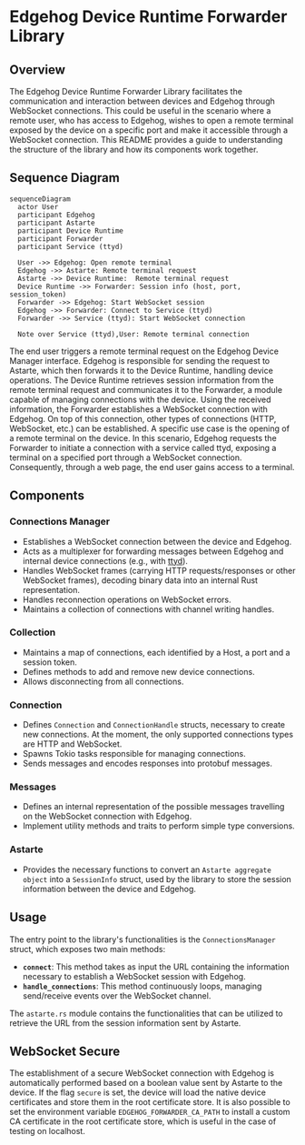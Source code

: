 <!---
  Copyright 2024 SECO Mind Srl
  SPDX-License-Identifier: Apache-2.0
-->

# Edgehog Device Runtime Forwarder Library

## Overview

The Edgehog Device Runtime Forwarder Library facilitates the communication and interaction
between devices and Edgehog through WebSocket connections. This could be useful in the scenario where a remote user, who
has access to Edgehog, wishes to open a remote terminal exposed by the device on a specific port and make it
accessible through a WebSocket connection.
This README provides a guide to  understanding the structure of the library and how its components work together.

## Sequence Diagram

```mermaid
sequenceDiagram
  actor User
  participant Edgehog
  participant Astarte
  participant Device Runtime
  participant Forwarder
  participant Service (ttyd)

  User ->> Edgehog: Open remote terminal
  Edgehog ->> Astarte: Remote terminal request
  Astarte ->> Device Runtime:  Remote terminal request
  Device Runtime ->> Forwarder: Session info (host, port, session_token)
  Forwarder ->> Edgehog: Start WebSocket session
  Edgehog ->> Forwarder: Connect to Service (ttyd)
  Forwarder ->> Service (ttyd): Start WebSocket connection

  Note over Service (ttyd),User: Remote terminal connection
```

The end user triggers a remote terminal request on the Edgehog Device Manager interface. Edgehog is responsible for
sending the request to Astarte, which then forwards it to the Device Runtime, handling device operations.
The Device Runtime retrieves session information from the remote terminal request and communicates it to the Forwarder,
a module capable of managing connections with the device.
Using the received information, the Forwarder establishes a WebSocket connection with Edgehog. On top of this
connection, other types of connections (HTTP, WebSocket, etc.) can be established. A specific use case is the opening
of a remote terminal on the device. In this scenario, Edgehog requests the Forwarder to initiate a connection with a
service called ttyd, exposing a terminal on a specified port through a WebSocket connection. Consequently, through
a web page, the end user gains access to a terminal.

## Components

### Connections Manager

- Establishes a WebSocket connection between the device and Edgehog.
- Acts as a multiplexer for forwarding messages between Edgehog and internal device connections (e.g., with
[ttyd](https://github.com/tsl0922/ttyd)).
- Handles WebSocket frames (carrying HTTP requests/responses or other WebSocket frames), decoding binary data into an
  internal Rust representation.
- Handles reconnection operations on WebSocket errors.
- Maintains a collection of connections with channel writing handles.

### Collection

- Maintains a map of connections, each identified by a Host, a port and a session token.
- Defines methods to add and remove new device connections.
- Allows disconnecting from all connections.

### Connection

- Defines `Connection` and `ConnectionHandle` structs, necessary to create new connections. At the moment, the only
supported connections types are HTTP and WebSocket.
- Spawns Tokio tasks responsible for managing connections.
- Sends messages and encodes responses into protobuf messages.

### Messages

- Defines an internal representation of the possible messages travelling on the WebSocket connection with Edgehog.
- Implement utility methods and traits to perform simple type conversions.

### Astarte

- Provides the necessary functions to convert an `Astarte aggregate object` into a `SessionInfo` struct, used by the
  library to store the session information between the device and Edgehog.

## Usage

The entry point to the library's functionalities is the `ConnectionsManager` struct, which exposes two main methods:

- **`connect`**: This method takes as input the URL containing the information necessary to establish a
  WebSocket session with Edgehog.
- **`handle_connections`**: This method continuously loops, managing send/receive events over the WebSocket channel.

The `astarte.rs` module contains the functionalities that can be utilized to retrieve
the URL from the session information sent by Astarte.

## WebSocket Secure

The establishment of a secure WebSocket connection with Edgehog is automatically performed based on a boolean value sent
by Astarte to the device. If the flag `secure` is set, the device will load the native device certificates and store
them in the root certificate store.
It is also possible to set the environment variable `EDGEHOG_FORWARDER_CA_PATH` to install a custom CA certificate in
the root certificate store, which is useful in the case of testing on localhost.